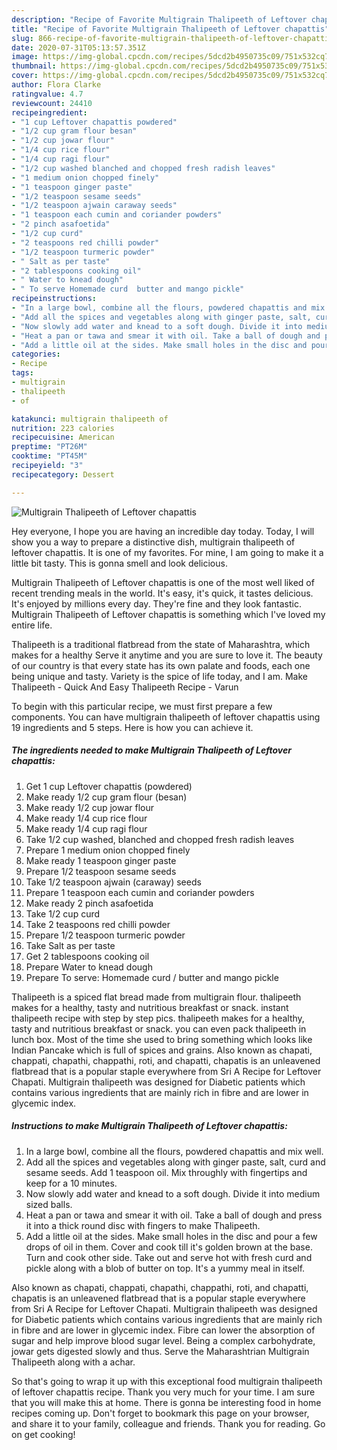 ```yaml
---
description: "Recipe of Favorite Multigrain Thalipeeth of Leftover chapattis"
title: "Recipe of Favorite Multigrain Thalipeeth of Leftover chapattis"
slug: 866-recipe-of-favorite-multigrain-thalipeeth-of-leftover-chapattis
date: 2020-07-31T05:13:57.351Z
image: https://img-global.cpcdn.com/recipes/5dcd2b4950735c09/751x532cq70/multigrain-thalipeeth-of-leftover-chapattis-recipe-main-photo.jpg
thumbnail: https://img-global.cpcdn.com/recipes/5dcd2b4950735c09/751x532cq70/multigrain-thalipeeth-of-leftover-chapattis-recipe-main-photo.jpg
cover: https://img-global.cpcdn.com/recipes/5dcd2b4950735c09/751x532cq70/multigrain-thalipeeth-of-leftover-chapattis-recipe-main-photo.jpg
author: Flora Clarke
ratingvalue: 4.7
reviewcount: 24410
recipeingredient:
- "1 cup Leftover chapattis powdered"
- "1/2 cup gram flour besan"
- "1/2 cup jowar flour"
- "1/4 cup rice flour"
- "1/4 cup ragi flour"
- "1/2 cup washed blanched and chopped fresh radish leaves"
- "1 medium onion chopped finely"
- "1 teaspoon ginger paste"
- "1/2 teaspoon sesame seeds"
- "1/2 teaspoon ajwain caraway seeds"
- "1 teaspoon each cumin and coriander powders"
- "2 pinch asafoetida"
- "1/2 cup curd"
- "2 teaspoons red chilli powder"
- "1/2 teaspoon turmeric powder"
- " Salt as per taste"
- "2 tablespoons cooking oil"
- " Water to knead dough"
- " To serve Homemade curd  butter and mango pickle"
recipeinstructions:
- "In a large bowl, combine all the flours, powdered chapattis and mix well."
- "Add all the spices and vegetables along with ginger paste, salt, curd and sesame seeds. Add 1 teaspoon oil. Mix throughly with fingertips and keep for a 10 minutes."
- "Now slowly add water and knead to a soft dough. Divide it into medium sized balls."
- "Heat a pan or tawa and smear it with oil. Take a ball of dough and press it into a thick round disc with fingers to make Thalipeeth."
- "Add a little oil at the sides. Make small holes in the disc and pour a few drops of oil in them. Cover and cook till it&#39;s golden brown at the base. Turn and cook other side. Take out and serve hot with fresh curd and pickle along with a blob of butter on top. It&#39;s a yummy meal in itself."
categories:
- Recipe
tags:
- multigrain
- thalipeeth
- of

katakunci: multigrain thalipeeth of 
nutrition: 223 calories
recipecuisine: American
preptime: "PT26M"
cooktime: "PT45M"
recipeyield: "3"
recipecategory: Dessert

---
```



![Multigrain Thalipeeth of Leftover chapattis](https://img-global.cpcdn.com/recipes/5dcd2b4950735c09/751x532cq70/multigrain-thalipeeth-of-leftover-chapattis-recipe-main-photo.jpg)

Hey everyone, I hope you are having an incredible day today. Today, I will show you a way to prepare a distinctive dish, multigrain thalipeeth of leftover chapattis. It is one of my favorites. For mine, I am going to make it a little bit tasty. This is gonna smell and look delicious.

Multigrain Thalipeeth of Leftover chapattis is one of the most well liked of recent trending meals in the world. It's easy, it's quick, it tastes delicious. It's enjoyed by millions every day. They're fine and they look fantastic. Multigrain Thalipeeth of Leftover chapattis is something which I've loved my entire life.

Thalipeeth is a traditional flatbread from the state of Maharashtra, which makes for a healthy Serve it anytime and you are sure to love it. The beauty of our country is that every state has its own palate and foods, each one being unique and tasty. Variety is the spice of life today, and I am. Make Thalipeeth - Quick And Easy Thalipeeth Recipe - Varun


To begin with this particular recipe, we must first prepare a few components. You can have multigrain thalipeeth of leftover chapattis using 19 ingredients and 5 steps. Here is how you can achieve it.

<!--inarticleads1-->

##### The ingredients needed to make Multigrain Thalipeeth of Leftover chapattis:

1. Get 1 cup Leftover chapattis (powdered)
1. Make ready 1/2 cup gram flour (besan)
1. Make ready 1/2 cup jowar flour
1. Make ready 1/4 cup rice flour
1. Make ready 1/4 cup ragi flour
1. Take 1/2 cup washed, blanched and chopped fresh radish leaves
1. Prepare 1 medium onion chopped finely
1. Make ready 1 teaspoon ginger paste
1. Prepare 1/2 teaspoon sesame seeds
1. Take 1/2 teaspoon ajwain (caraway) seeds
1. Prepare 1 teaspoon each cumin and coriander powders
1. Make ready 2 pinch asafoetida
1. Take 1/2 cup curd
1. Take 2 teaspoons red chilli powder
1. Prepare 1/2 teaspoon turmeric powder
1. Take  Salt as per taste
1. Get 2 tablespoons cooking oil
1. Prepare  Water to knead dough
1. Prepare  To serve: Homemade curd / butter and mango pickle


Thalipeeth is a spiced flat bread made from multigrain flour. thalipeeth makes for a healthy, tasty and nutritious breakfast or snack. instant thalipeeth recipe with step by step pics. thalipeeth makes for a healthy, tasty and nutritious breakfast or snack. you can even pack thalipeeth in lunch box. Most of the time she used to bring something which looks like Indian Pancake which is full of spices and grains. Also known as chapati, chappati, chapathi, chappathi, roti, and chapatti, chapatis is an unleavened flatbread that is a popular staple everywhere from Sri A Recipe for Leftover Chapati. Multigrain thalipeeth was designed for Diabetic patients which contains various ingredients that are mainly rich in fibre and are lower in glycemic index. 

<!--inarticleads2-->

##### Instructions to make Multigrain Thalipeeth of Leftover chapattis:

1. In a large bowl, combine all the flours, powdered chapattis and mix well.
1. Add all the spices and vegetables along with ginger paste, salt, curd and sesame seeds. Add 1 teaspoon oil. Mix throughly with fingertips and keep for a 10 minutes.
1. Now slowly add water and knead to a soft dough. Divide it into medium sized balls.
1. Heat a pan or tawa and smear it with oil. Take a ball of dough and press it into a thick round disc with fingers to make Thalipeeth.
1. Add a little oil at the sides. Make small holes in the disc and pour a few drops of oil in them. Cover and cook till it&#39;s golden brown at the base. Turn and cook other side. Take out and serve hot with fresh curd and pickle along with a blob of butter on top. It&#39;s a yummy meal in itself.


Also known as chapati, chappati, chapathi, chappathi, roti, and chapatti, chapatis is an unleavened flatbread that is a popular staple everywhere from Sri A Recipe for Leftover Chapati. Multigrain thalipeeth was designed for Diabetic patients which contains various ingredients that are mainly rich in fibre and are lower in glycemic index. Fibre can lower the absorption of sugar and help improve blood sugar level. Being a complex carbohydrate, jowar gets digested slowly and thus. Serve the Maharashtrian Multigrain Thalipeeth along with a achar. 

So that's going to wrap it up with this exceptional food multigrain thalipeeth of leftover chapattis recipe. Thank you very much for your time. I am sure that you will make this at home. There is gonna be interesting food in home recipes coming up. Don't forget to bookmark this page on your browser, and share it to your family, colleague and friends. Thank you for reading. Go on get cooking!
